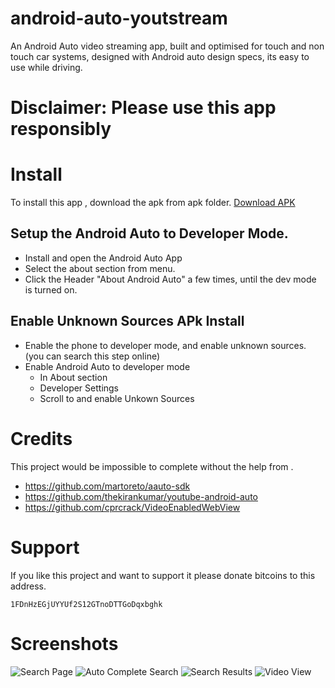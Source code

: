 # android-auto-youtstream
An Android Auto video streaming app, built and optimised for touch and non touch car systems, designed with Android auto design specs, 
its easy to use while driving.

# Disclaimer: Please use this app responsibly

# Install

To install this app , download the apk from apk folder.
[Download APK](https://raw.githubusercontent.com/abrar-hnxlabs/android-auto-youtstream/master/misc/apk/youstream-release.apk)

## Setup the Android Auto to Developer Mode.
- Install and open the Android Auto App
- Select the about section from menu.
- Click the Header "About Android Auto" a few times, until the dev mode is turned on.

## Enable Unknown Sources APk Install

- Enable the phone to developer mode, and enable unknown sources. (you can search this step online)
- Enable Android Auto to developer mode
  * In About section 
  * Developer Settings
  * Scroll to and enable Unkown Sources

# Credits

This project would be impossible to complete without the help from .

- https://github.com/martoreto/aauto-sdk
- https://github.com/thekirankumar/youtube-android-auto
- https://github.com/cprcrack/VideoEnabledWebView

# Support
If you like this project and want to support it please donate bitcoins to this address.

```1FDnHzEGjUYYUf2S12GTnoDTTGoDqxbghk```

# Screenshots

![Search Page](https://raw.githubusercontent.com/abrar-hnxlabs/android-auto-youtstream/master/misc/screenshots/s1.png)
![Auto Complete Search](https://raw.githubusercontent.com/abrar-hnxlabs/android-auto-youtstream/master/misc/screenshots/s2.png)
![Search Results](https://raw.githubusercontent.com/abrar-hnxlabs/android-auto-youtstream/master/misc/screenshots/s3.png)
![Video View](https://raw.githubusercontent.com/abrar-hnxlabs/android-auto-youtstream/master/misc/screenshots/s4.png)
